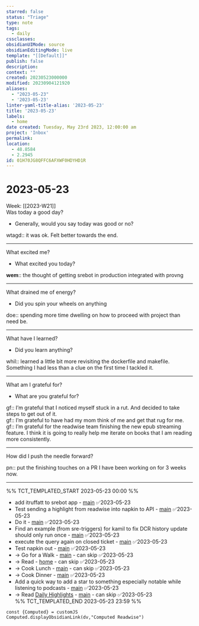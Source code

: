 ```yaml
---
starred: false
status: "Triage"
type: note
tags:
  - daily
cssclasses: 
obsidianUIMode: source
obsidianEditingMode: live
template: "[[Default]]"
publish: false
description: 
context: ""
created: 20230523000000
modified: 20230904121920
aliases:
  - "2023-05-23"
  - '2023-05-23'
linter-yaml-title-alias: '2023-05-23'
title: '2023-05-23'
labels:
  - home
date created: Tuesday, May 23rd 2023, 12:00:00 am
project: 'Inbox'
permalink: 
location:
  - 48.8584
  - 2.2945
id: 01H70JG8QFFC6AFXWF0HDYHD1R
---
```


# 2023-05-23

Week: [[2023-W21]]  
Was today a good day?

- Generally, would you say today was good or no?

wtagd:: it was ok. Felt better towards the end.

---

What excited me?

- What excited you today?

**wem**:: the thought of getting srebot in production integrated with provng

---

What drained me of energy?

- Did you spin your wheels on anything

doe:: spending more time dwelling on how to proceed with project than need be.

---

What have I learned?

- Did you learn anything?

whil:: learned a little bit more revisiting the dockerfile and makefile. Something I had less than a clue on the first time I tackled it.

---

What am I grateful for?

- What are you grateful for?

gf:: I’m grateful that I noticed myself stuck in a rut. And decided to take steps to get out of it.  
gf:: I’m grateful to have had my mom think of me and get that rug for me.  
gf:: I’m grateful for the readwise team finishing the new epub streaming feature. I think it is going to really help me iterate on books that I am reading more consistently.


---

How did I push the needle forward?

pn:: put the finishing touches on a PR I have been working on for 3 weeks now.

---

%% TCT_TEMPLATED_START 2023-05-23 00:00 %%
- add itruffatt to srebot app - [main](drafts://x-callback-url/runAction?text=7fcc904f-72f7-4a33-9dd1-81a3f273858f,6891194357&action=Write%20to%20Obsidian%20File) ✅2023-05-23
- Test sending a highlight from readwise into napkin to API - [main](drafts://x-callback-url/runAction?text=c3c60a17-bef3-458b-9cd3-6a34ed5262f3,6882098931&action=Write%20to%20Obsidian%20File) ✅2023-05-23
- Do it - [main](drafts://x-callback-url/runAction?text=fc72745e-8831-4cac-ae81-6bbe5a3244cc,6877868022&action=Write%20to%20Obsidian%20File) ✅2023-05-23
- Find an example (from sre-triggers) for kamil to fix DCR history update should only run once - [main](drafts://x-callback-url/runAction?text=b88a6d55-8c66-47dd-82fc-8780e308a5d6,6890796605&action=Write%20to%20Obsidian%20File) ✅2023-05-23
- execute the query again on closed ticket - [main](drafts://x-callback-url/runAction?text=81ff40c9-1427-4fe6-a246-75ef1ab8dc11,6887986901&action=Write%20to%20Obsidian%20File) ✅2023-05-23
- Test napkin out - [main](drafts://x-callback-url/runAction?text=97c7160b-e604-4a24-9dca-90111f8035d1,6855025711&action=Write%20to%20Obsidian%20File) ✅2023-05-23
- -> Go for a Walk - [main](drafts://x-callback-url/runAction?text=76a53207-9fd6-4448-bcfc-c318c4733c29,6823693564&action=Write%20to%20Obsidian%20File) - can skip ✅2023-05-23
- -> Read - [home](drafts://x-callback-url/runAction?text=985a0784-8437-43f2-aa28-3f5355e34597,6816848320&action=Write%20to%20Obsidian%20File) - can skip ✅2023-05-23
- -> Cook Lunch - [main](drafts://x-callback-url/runAction?text=c45e7602-8c9f-44f9-af5c-5f19e2e7793f,6826736524&action=Write%20to%20Obsidian%20File) - can skip ✅2023-05-23
- -> Cook Dinner - [main](drafts://x-callback-url/runAction?text=8ae06d21-1ddb-44e3-af0b-ce3a62bbcd24,6868029464&action=Write%20to%20Obsidian%20File) ✅2023-05-23
- Add a quick way to add a star to something especially notable while listening to podcasts - [main](drafts://x-callback-url/runAction?text=d778f5a5-76d5-415a-a9df-fd946f166e17,6856892222&action=Write%20to%20Obsidian%20File) ✅2023-05-23
- -> Read [Daily Highlights](readwise://daily) - [main](drafts://x-callback-url/runAction?text=633a5475-8fa3-4fba-8461-eed24d71ffc1,6857165378&action=Write%20to%20Obsidian%20File) - can skip ✅2023-05-23  
%% TCT_TEMPLATED_END 2023-05-23 23:59 %%

```dataviewjs
const {Computed} = customJS
Computed.displayObsidianLink(dv,"Computed Readwise")
```
